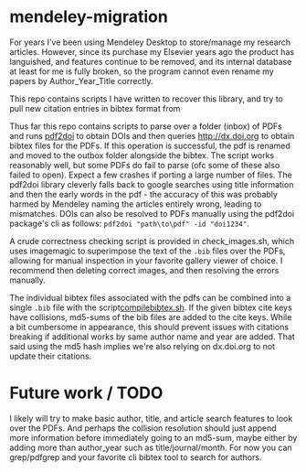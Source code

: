 # mendeley-migration

For years I've been using Mendeley Desktop to store/manage my research articles.  However, since its purchase my Elsevier years ago the product has languished, and features continue to be removed, and its internal database at least for me is fully broken, so the program cannot even rename my papers by Author_Year_Title correctly.

This repo contains scripts I have written to recover this library, and try to pull new citation entries in bibtex format from 

Thus far this repo contains scripts to parse over a folder (inbox) of PDFs and runs [pdf2doi](https://github.com/MicheleCotrufo/pdf2doi) to obtain DOIs and then queries http://dx.doi.org to obtain bibtex files for the PDFs.  If this operation is successful, the pdf is renamed and moved to the outbox folder alongside the bibtex. The script works reasonably well, but some PDFs do fail to parse (ofc some of these also failed to open).  Expect a few crashes if porting a large number of files.  The pdf2doi library cleverly falls back to google searches using title information and then the early words in the pdf - the accuracy of this was probably harmed by Mendeley naming the articles entirely wrong, leading to mismatches.  DOIs can also be resolved to PDFs manually using the pdf2doi package's cli as follows: `pdf2doi "path\to\pdf" -id "doi1234"`.

A crude correctness checking script is provided in check_images.sh, which uses imagemagic to superimpose the text of the `.bib` files over the PDFs, allowing for manual inspection in your favorite gallery viewer of choice.  I recommend then deleting correct images, and then resolving the errors manually.

The individual bibtex files associated with the pdfs can be combined into a single `.bib` file with the script[compilebibtex.sh](compilebibtex.sh).  If the given bibtex cite keys have collisions, md5-sums of the bib files are added to the cite keys.  While a bit cumbersome in appearance, this should prevent issues with citations breaking if additional works by same author name and year are added.  That said using the md5 hash implies we're also relying on dx.doi.org to not update their citations.  

# Future work / TODO

I likely will try to make basic author, title, and article search features to look over the PDFs.  And perhaps the collision resolution should just append more information before immediately going to an md5-sum, maybe either by adding more than author_year such as title/journal/month.  For now you can grep/pdfgrep and your favorite cli bibtex tool to search for authors.
